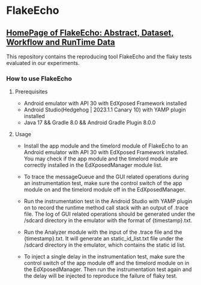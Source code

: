 # FlakeEcho

## [HomePage of FlakeEcho: Abstract, Dataset, Workflow and RunTime Data](https://FlakeEcho.github.io/)

This repository contains the reproducing tool FlakeEcho and the flaky tests evaluated in our experiments.

### How to use FlakeEcho
1. Prerequisites
    - Android emulator with API 30 with EdXposed Framework installed
    - Android Studio(Hedgehog | 2023.1.1 Canary 10) with YAMP plugin installed
    - Java 17 && Gradle 8.0 && Android Gradle Plugin 8.0.0

2. Usage
    - Install the app module and the timelord module of FlakeEcho to an Android emulator with API 30 with EdXposed Framework installed. You may check if the app module and the timelord module are correctly installed in the EdXposedManager module list.

    - To trace the messageQueue and the GUI related operations during an instrumentation test, make sure the control switch of the app module on and the timelord module off in the EdXposedManager. 

    - Run the instrumentation test in the Android Studio with YAMP plugin on to record the runtime method call stack with an output of .trace file. The log of GUI related operations should be generated under the /sdcard directory in the emulator with the format of {timestamp}.txt.

    - Run the Analyzer module with the input of the .trace file and the {timestamp}.txt. It will generate an static_id_list.txt file under the /sdcard directory in the emulator, which contains the static id list.

    - To inject a single delay in the instrumentation test, make sure the control switch of the app module off and the timelord module on in the EdXposedManager. Then run the instrumentation test again and the delay will be injected to reproduce the failure of flaky test.



